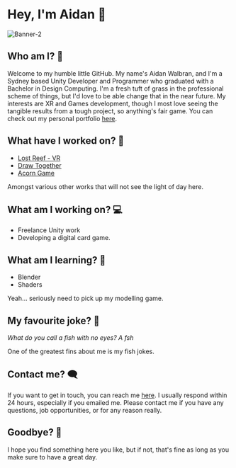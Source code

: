 # Hey, I'm Aidan 🦊

![Banner-2](https://user-images.githubusercontent.com/75866732/162180530-c47f43ee-55c9-41fd-8bb4-5cbe4cd7d174.png)

## Who am I? 🙌
Welcome to my humble little GitHub. My name's Aidan Walbran, and I'm a Sydney based Unity Developer and Programmer who graduated with a Bachelor in Design Computing. I'm a fresh tuft of grass in the professional scheme of things, but I'd love to be able change that in the near future. My interests are XR and Games development, though I most love seeing the tangible results from a tough project, so anything's fair game. You can check out my personal portfolio [here](https://newaffless.github.io/index.html).

## What have I worked on? 💼
- [Lost Reef - VR](https://github.com/NeWaffless/VR_Lost-Reef)
- [Draw Together](https://github.com/NeWaffless/Draw-Together)
- [Acorn Game](https://github.com/NeWaffless/Acorn-Game)

Amongst various other works that will not see the light of day here.

## What am I working on? 💻
- Freelance Unity work
- Developing a digital card game.

## What am I learning? 💭
- Blender
- Shaders

Yeah... seriously need to pick up my modelling game.

## My favourite joke? 🐳
_What do you call a fish with no eyes? A fsh_

One of the greatest fins about me is my fish jokes.

## Contact me? 🗨️
If you want to get in touch, you can reach me [here](https://newaffless.github.io/pages/contact.html). I usually respond within 24 hours, especially if you emailed me. Please contact me if you have any questions, job opportunities, or for any reason really.


## Goodbye? 👋
I hope you find something here you like, but if not, that's fine as long as you make sure to have a great day.
